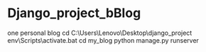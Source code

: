 # Django_project_bBlog
one personal blog
cd C:\Users\Lenovo\Desktop\django_project
env\Scripts\activate.bat
cd my_blog
python manage.py runserver
